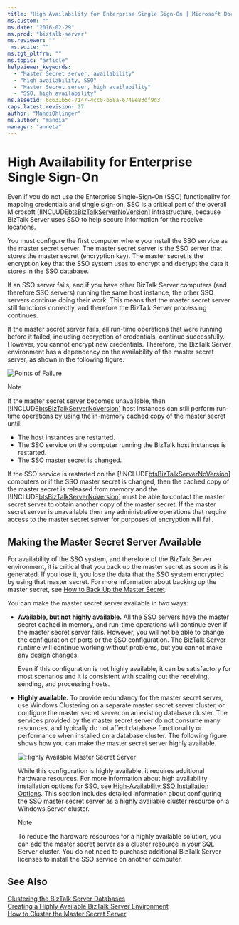 ```yaml
---
title: "High Availability for Enterprise Single Sign-On | Microsoft Docs"
ms.custom: ""
ms.date: "2016-02-29"
ms.prod: "biztalk-server"
ms.reviewer: ""
 ms.suite: ""
ms.tgt_pltfrm: ""
ms.topic: "article"
helpviewer_keywords: 
  - "Master Secret server, availability"
  - "high availability, SSO"
  - "Master Secret server, high availability"
  - "SSO, high availability"
ms.assetid: 6c631b5c-7147-4cc0-b58a-6749e83df9d3
caps.latest.revision: 27
author: "MandiOhlinger"
ms.author: "mandia"
manager: "anneta"
---
```

# High Availability for Enterprise Single Sign-On
Even if you do not use the Enterprise Single-Sign-On (SSO) functionality for mapping credentials and single sign-on, SSO is a critical part of the overall Microsoft [!INCLUDE[btsBizTalkServerNoVersion](../includes/btsbiztalkservernoversion-md.md)] infrastructure, because BizTalk Server uses SSO to help secure information for the receive locations.  
  
 You must configure the first computer where you install the SSO service as the master secret server. The master secret server is the SSO server that stores the master secret (encryption key). The master secret is the encryption key that the SSO system uses to encrypt and decrypt the data it stores in the SSO database.  
  
 If an SSO server fails, and if you have other BizTalk Server computers (and therefore SSO servers) running the same host instance, the other SSO servers continue doing their work. This means that the master secret server still functions correctly, and therefore the BizTalk Server processing continues.  
  
 If the master secret server fails, all run-time operations that were running before it failed, including decryption of credentials, continue successfully. However, you cannot encrypt new credentials. Therefore, the BizTalk Server environment has a dependency on the availability of the master secret server, as shown in the following figure.  
  
 ![Points of Failure](../core/media/tdi-highava-pointsfailure-mss.gif "TDI_HighAva_PointsFailure_MSS")  
  
> [!NOTE]
>  If the master secret server becomes unavailable, then [!INCLUDE[btsBizTalkServerNoVersion](../includes/btsbiztalkservernoversion-md.md)] host instances can still perform run-time operations by using the in-memory cached copy of the master secret until:  
>   
>  -   The host instances are restarted.  
> -   The SSO service on the computer running the BizTalk host instances is restarted.  
> -   The SSO master secret is changed.  
>   
>  If the SSO service is restarted on the [!INCLUDE[btsBizTalkServerNoVersion](../includes/btsbiztalkservernoversion-md.md)] computers or if the SSO master secret is changed, then the cached copy of the master secret is released from memory and the [!INCLUDE[btsBizTalkServerNoVersion](../includes/btsbiztalkservernoversion-md.md)] must be able to contact the master secret server to obtain another copy of the master secret. If the master secret server is unavailable then any administrative operations that require access to the master secret server for purposes of encryption will fail.  
  
## Making the Master Secret Server Available  
 For availability of the SSO system, and therefore of the BizTalk Server environment, it is critical that you back up the master secret as soon as it is generated. If you lose it, you lose the data that the SSO system encrypted by using that master secret. For more information about backing up the master secret, see [How to Back Up the Master Secret](../core/how-to-back-up-the-master-secret.md).  
  
 You can make the master secret server available in two ways:  
  
-   **Available, but not highly available.** All the SSO servers have the master secret cached in memory, and run-time operations will continue even if the master secret server fails. However, you will not be able to change the configuration of ports or the SSO configuration. The BizTalk Server runtime will continue working without problems, but you cannot make any design changes.  
  
     Even if this configuration is not highly available, it can be satisfactory for most scenarios and it is consistent with scaling out the receiving, sending, and processing hosts.  
  
-   **Highly available.** To provide redundancy for the master secret server, use Windows Clustering on a separate master secret server cluster, or configure the master secret server on an existing database cluster. The services provided by the master secret server do not consume many resources, and typically do not affect database functionality or performance when installed on a database cluster. The following figure shows how you can make the master secret server highly available.  
  
     ![Highly Available Master Secret Server](../core/media/tdi-highava-msscluster.gif "TDI_HighAva_MSSCluster")  
  
     While this configuration is highly available, it requires additional hardware resources. For more information about high availability installation options for SSO, see [High-Availability SSO Installation Options](../core/high-availability-sso-installation-options.md). This section includes detailed information about configuring the SSO master secret server as a highly available cluster resource on a Windows Server cluster.  
  
    > [!NOTE]
    >  To reduce the hardware resources for a highly available solution, you can add the master secret server as a cluster resource in your SQL Server cluster. You do not need to purchase additional BizTalk Server licenses to install the SSO service on another computer.  
  
## See Also  
 [Clustering the BizTalk Server Databases](../core/clustering-the-biztalk-server-databases1.md)   
 [Creating a Highly Available BizTalk Server Environment](../core/creating-a-highly-available-biztalk-server-environment.md)   
 [How to Cluster the Master Secret Server](../core/how-to-cluster-the-master-secret-server1.md)